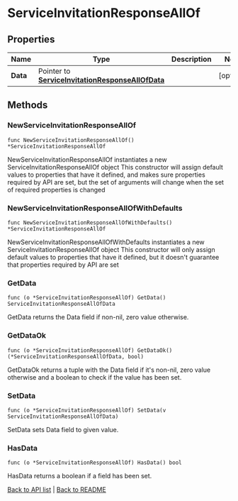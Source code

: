 # ServiceInvitationResponseAllOf

## Properties

Name | Type | Description | Notes
------------ | ------------- | ------------- | -------------
**Data** | Pointer to [**ServiceInvitationResponseAllOfData**](ServiceInvitationResponseAllOfData.md) |  | [optional] 

## Methods

### NewServiceInvitationResponseAllOf

`func NewServiceInvitationResponseAllOf() *ServiceInvitationResponseAllOf`

NewServiceInvitationResponseAllOf instantiates a new ServiceInvitationResponseAllOf object
This constructor will assign default values to properties that have it defined,
and makes sure properties required by API are set, but the set of arguments
will change when the set of required properties is changed

### NewServiceInvitationResponseAllOfWithDefaults

`func NewServiceInvitationResponseAllOfWithDefaults() *ServiceInvitationResponseAllOf`

NewServiceInvitationResponseAllOfWithDefaults instantiates a new ServiceInvitationResponseAllOf object
This constructor will only assign default values to properties that have it defined,
but it doesn't guarantee that properties required by API are set

### GetData

`func (o *ServiceInvitationResponseAllOf) GetData() ServiceInvitationResponseAllOfData`

GetData returns the Data field if non-nil, zero value otherwise.

### GetDataOk

`func (o *ServiceInvitationResponseAllOf) GetDataOk() (*ServiceInvitationResponseAllOfData, bool)`

GetDataOk returns a tuple with the Data field if it's non-nil, zero value otherwise
and a boolean to check if the value has been set.

### SetData

`func (o *ServiceInvitationResponseAllOf) SetData(v ServiceInvitationResponseAllOfData)`

SetData sets Data field to given value.

### HasData

`func (o *ServiceInvitationResponseAllOf) HasData() bool`

HasData returns a boolean if a field has been set.


[Back to API list](../README.md#documentation-for-api-endpoints) | [Back to README](../README.md)


